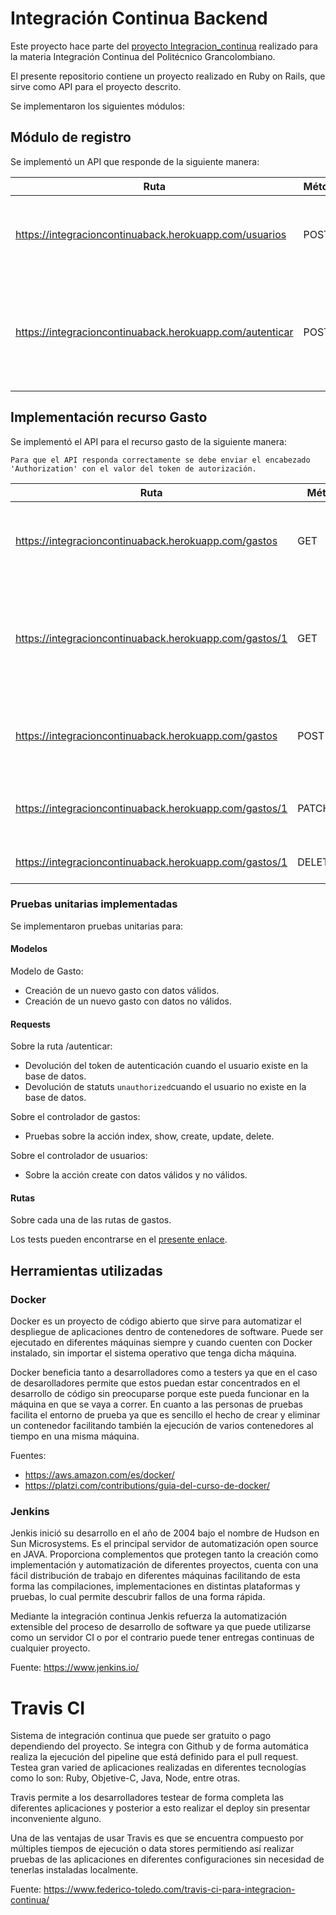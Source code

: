 # Integración Continua Backend

Este proyecto hace parte del [proyecto Integracion_continua](https://github.com/users/di3cruz/projects/2) realizado para la materia Integración Continua del Politécnico Grancolombiano.

El presente repositorio contiene un proyecto realizado en Ruby on Rails, que sirve como API para el proyecto descrito.

Se implementaron los siguientes módulos:

## Módulo de registro

Se implementó un API que responde de la siguiente manera:

| Ruta | Método | Parámetros | Efecto |
-------|--------|------------|--------|
https://integracioncontinuaback.herokuapp.com/usuarios | POST | {"usuario":{"nombre":"James Bond","correo_electronico":"jbond@mi6.org","password":"vesper","password_confirmation":"vesper"}} | Con los parámetros adecuados crea un nuevo usuario. |
https://integracioncontinuaback.herokuapp.com/autenticar | POST | {"correo_electronico":"jbond@mi6.org","password":"vesper"} | Con credenciales válidas devuelve un JSON Web Token usado para autenticar al usuario. |

## Implementación recurso Gasto

Se implementó el API para el recurso gasto de la siguiente manera:

`Para que el API responda correctamente se debe enviar el encabezado 'Authorization' con el valor del token de autorización.`

| Ruta | Método | Parámetros | Efecto |
|------|--------|------------|--------|
https://integracioncontinuaback.herokuapp.com/gastos | GET | - | Devuelve todos los gastos almacenados en la base de datos. |
https://integracioncontinuaback.herokuapp.com/gastos/1 | GET | :id | Devuelve el gasto con el id especificado en la ruta. Para este caso devolvería el gasto con id = 1. |
https://integracioncontinuaback.herokuapp.com/gastos | POST | {"gasto":{"nombre":"Compra de TV","fecha":"2020-06-16","monto": "1500000"} | Crea un nuevo gasto con los parámetros especificados. |
https://integracioncontinuaback.herokuapp.com/gastos/1 | PATCH/PUT | {"gasto":{"nombre":"Compra de TV LED"} | Actualiza el recurso con id 1 con los parámetros especificados. |
https://integracioncontinuaback.herokuapp.com/gastos/1 | DELETE | - | Elimina el gasto con id 1. |

### Pruebas unitarias implementadas

Se implementaron pruebas unitarias para:

#### Modelos

Modelo de Gasto:

- Creación de un nuevo gasto con datos válidos.
- Creación de un nuevo gasto con datos no válidos.

#### Requests

Sobre la ruta /autenticar:

- Devolución del token de autenticación cuando el usuario existe en la base de datos.
- Devolución de statuts `unauthorized`cuando el usuario no existe en la base de datos.

Sobre el controlador de gastos:

- Pruebas sobre la acción index, show, create, update, delete.

Sobre el controlador de usuarios:

- Sobre la acción create con datos válidos y no válidos.

#### Rutas

Sobre cada una de las rutas de gastos.

Los tests pueden encontrarse en el [presente enlace](https://github.com/di3cruz/integracion_continua_back/tree/master/spec).

## Herramientas utilizadas

### Docker

Docker es un proyecto de código abierto que sirve para automatizar el despliegue de aplicaciones dentro de contenedores de software. Puede ser ejecutado en diferentes máquinas siempre y cuando cuenten con Docker instalado, sin importar el sistema operativo que tenga dicha máquina.

Docker beneficia tanto a desarrolladores como a testers ya que en el caso de desarolladores permite que estos puedan estar concentrados en el desarrollo de código sin preocuparse porque este pueda funcionar en la máquina en que se vaya a correr. En cuanto a las personas de pruebas facilita el entorno de prueba ya que es sencillo el hecho de crear y eliminar un contenedor facilitando también la ejecución de varios contenedores al tiempo en una misma máquina.

Fuentes: 

- https://aws.amazon.com/es/docker/
- https://platzi.com/contributions/guia-del-curso-de-docker/

### Jenkins

Jenkis inició su desarrollo en el año de 2004 bajo el nombre de Hudson en Sun Microsystems. Es el principal servidor de automatización open source en JAVA. Proporciona complementos que protegen tanto la creación como implementación y automatización de diferentes proyectos, cuenta con una fácil distribución de trabajo en diferentes máquinas facilitando de esta forma las compilaciones, implementaciones en distintas plataformas y pruebas, lo cual permite descubrir fallos de una forma rápida.

Mediante la integración continua Jenkis refuerza la automatización extensible del proceso de desarrollo de software ya que puede utilizarse como un servidor CI o por el contrario puede tener entregas continuas de cualquier proyecto. 

Fuente: https://www.jenkins.io/

# Travis CI

Sistema de integración continua que puede ser gratuito o pago dependiendo del proyecto. Se integra con Github y de forma automática realiza la ejecución del pipeline que está definido para el pull request. Testea gran varied de aplicaciones realizadas en diferentes tecnologías como lo son: Ruby, Objetive-C, Java, Node, entre otras.

Travis permite a los desarrolladores testear de forma completa las diferentes aplicaciones y posterior a esto realizar el deploy sin presentar inconveniente alguno.

Una de las ventajas de usar Travis es que se encuentra compuesto por múltiples tiempos de ejecución o data stores permitiendo así realizar pruebas de las aplicaciones en diferentes configuraciones sin necesidad de tenerlas instaladas localmente.

Fuente: https://www.federico-toledo.com/travis-ci-para-integracion-continua/
